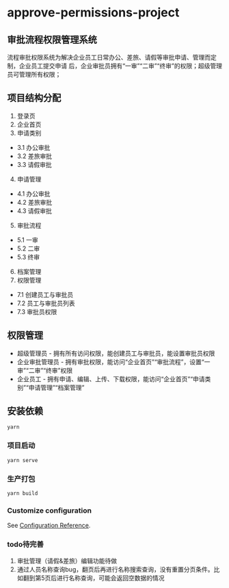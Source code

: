 # approve-permissions-project
## 审批流程权限管理系统
流程审批权限系统为解决企业员工日常办公、差旅、请假等审批申请、管理而定制，企业员工提交申请
后，企业审批员拥有“一审”“二审”“终审”的权限；超级管理员可管理所有权限；

## 项目结构分配
1. 登录页
2. 企业首页
3. 申请类别
 - 3.1 办公审批
 - 3.2 差旅审批
 - 3.3 请假审批
4. 申请管理
 - 4.1 办公审批
 - 4.2 差旅审批
 - 4.3 请假审批
5. 审批流程
 - 5.1 一审
 - 5.2 二审
 - 5.3 终审
6. 档案管理
7. 权限管理
 - 7.1 创建员工与审批员
 - 7.2 员工与审批员列表
 - 7.3 审批员权限

 ##  权限管理
- 超级管理员 - 拥有所有访问权限，能创建员工与审批员，能设置审批员权限
- 企业审批管理员 - 拥有审批权限，能访问“企业首页”“审批流程”，设置“一审”“二审”“终审”权限
- 企业员工 - 拥有申请、编辑、上传、下载权限，能访问“企业首页”“申请类别”“申请管理”“档案管理”
## 安装依赖
```
yarn
```

### 项目启动
```
yarn serve
```

### 生产打包
```
yarn build
```

### Customize configuration
See [Configuration Reference](https://cli.vuejs.org/config/).

### todo待完善
1. 审批管理（请假&差旅）编辑功能待做
2. 通过人员名称查询bug，翻页后再进行名称搜索查询，没有重置分页条件。比如翻到第5页后进行名称查询，可能会返回空数据的情况
